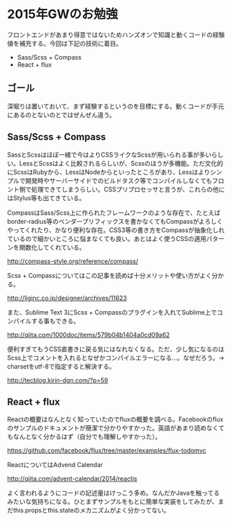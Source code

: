 # 2015年GWのお勉強

フロントエンドがあまり得意ではないためハンズオンで知識と動くコードの経験値を補充する。今回は下記の技術に着目。

* Sass/Scss + Compass
* React + flux

## ゴール

深堀りは置いておいて、まず経験するというのを目標にする。動くコードが手元にあるのとないのとではぜんぜん違う。

## Sass/Scss + Compass

SassとScssはほぼ一緒で今はよりCSSライクなScssが用いられる事が多いらしい。LessとScssはよく比較されるらしいが、Scssのほうが多機能。ただ文化的にScssはRubyから、LessはNodeからといったところがあり、Lessはよりシンプルで開発時やサーバーサイドでのビルドタスク等でコンパイルしなくてもフロント側で処理できてしまうらしい。CSSプリプロセッサと言うが、これらの他にはStylus等も出てきている。

CompassはSass/Scss上に作られたフレームワークのような存在で、たとえばborder-radius等のベンダープリフィックスを書かなくてもCompassがよろしくやってくれたり、かなり便利な存在。CSS3等の書き方をCompassが抽象化しれているので細かいところに悩まなくても良い。あとはよく使うCSSの適用パターンを関数化してくれている。

http://compass-style.org/reference/compass/

Scss + Compassについてはこの記事を読めば十分メリットや使い方がよく分かる。

http://liginc.co.jp/designer/archives/11623

また、Sublime Text 3にScss + Compassのプラグインを入れてSublime上でコンパイルする事もできる。

http://qiita.com/1000doc/items/579b04b1404a0cd09a62

便利すぎてもうCSS直書きに戻る気にはなれなくなる。ただ、少し気になるのはScss上でコメントを入れるとなぜかコンパイルエラーになる…。なぜだろう。→ charsetをutf-8で指定すると解決する。

http://tecblog.kirin-dgn.com/?p=59

## React + flux

Reactの概要はなんとなく知っていたのでfluxの概要を調べる。Facebookのfluxのサンプルのドキュメントが簡潔で分かりやすかった。英語があまり読めなくてもなんとなく分かるはず（自分でも理解しやすかった）。

https://github.com/facebook/flux/tree/master/examples/flux-todomvc

ReactについてはAdvend Calendar

http://qiita.com/advent-calendar/2014/reactjs

よく言われるようにコードの記述量はけっこう多め。なんだかJavaを触ってるみたいな気持ちになる。ひとまずサンプルをもとに簡単な実装をしてみたが、まだthis.propsとthis.stateのメカニズムがよく分かってない。

